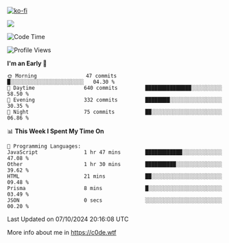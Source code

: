 [![ko-fi](https://ko-fi.com/img/githubbutton_sm.svg)](https://ko-fi.com/Z8Z4Y2LKX)

<a href="https://wakatime.com"><img src="https://wakatime.com/share/@c0dezin/b7f18a7c-ab3a-40b8-8bc7-b1b7bf71f1d6.svg" /></a>

<!--START_SECTION:waka-->
![Code Time](http://img.shields.io/badge/Code%20Time-112%20hrs%2049%20mins-blue)

![Profile Views](http://img.shields.io/badge/Profile%20Views-0-blue)

**I'm an Early 🐤** 

```text
🌞 Morning                47 commits          █░░░░░░░░░░░░░░░░░░░░░░░░   04.30 % 
🌆 Daytime                640 commits         ███████████████░░░░░░░░░░   58.50 % 
🌃 Evening                332 commits         ████████░░░░░░░░░░░░░░░░░   30.35 % 
🌙 Night                  75 commits          ██░░░░░░░░░░░░░░░░░░░░░░░   06.86 % 
```


📊 **This Week I Spent My Time On** 

```text
💬 Programming Languages: 
JavaScript               1 hr 47 mins        ████████████░░░░░░░░░░░░░   47.08 % 
Other                    1 hr 30 mins        ██████████░░░░░░░░░░░░░░░   39.62 % 
HTML                     21 mins             ██░░░░░░░░░░░░░░░░░░░░░░░   09.48 % 
Prisma                   8 mins              █░░░░░░░░░░░░░░░░░░░░░░░░   03.49 % 
JSON                     0 secs              ░░░░░░░░░░░░░░░░░░░░░░░░░   00.20 % 
```


 Last Updated on 07/10/2024 20:16:08 UTC
<!--END_SECTION:waka-->

More info about me in https://c0de.wtf
